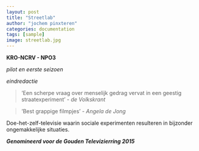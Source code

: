 ```yaml
---
layout: post
title: "Streetlab"
author: "jochem pinxteren"
categories: documentation
tags: [sample]
image: streetlab.jpg
---
```


**KRO-NCRV - NPO3**

*pilot en eerste seizoen*

*eindredactie*

>’Een scherpe vraag over menselijk gedrag vervat in een geestig straatexperiment’ - *de Volkskrant*

>’Best grappige filmpjes’ - *Angela de Jong*


Doe-het-zelf-televisie waarin sociale experimenten resulteren in bijzonder ongemakkelijke situaties.


***Genomineerd voor de Gouden Televizierring 2015***